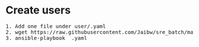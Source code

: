 # Create users 
<pre>
1. Add one file under user/<name>.yaml
2. wget https://raw.githubusercontent.com/Jaibw/sre_batch/main/user/<name>.yaml
3. ansible-playbook  <name>.yaml
</pre>
